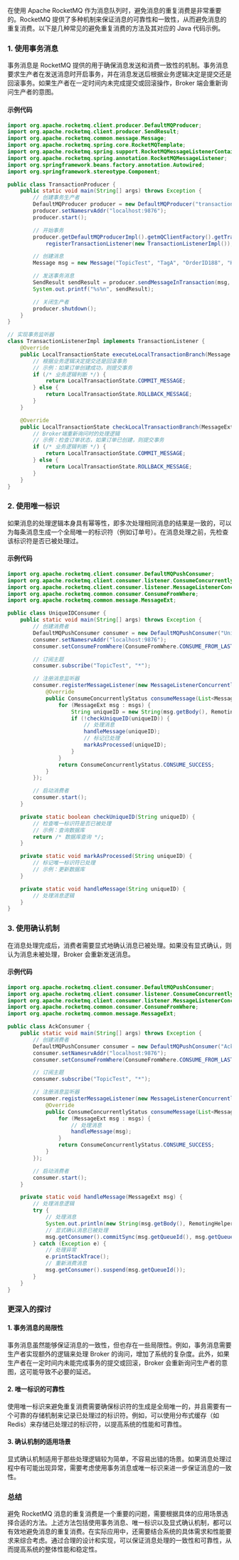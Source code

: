 在使用 Apache RocketMQ 作为消息队列时，避免消息的重复消费是非常重要的。RocketMQ 提供了多种机制来保证消息的可靠性和一致性，从而避免消息的重复消费。以下是几种常见的避免重复消费的方法及其对应的 Java 代码示例。

### 1. 使用事务消息

事务消息是 RocketMQ 提供的用于确保消息发送和消费一致性的机制。事务消息要求生产者在发送消息时开启事务，并在消息发送后根据业务逻辑决定是提交还是回滚事务。如果生产者在一定时间内未完成提交或回滚操作，Broker 端会重新询问生产者的意图。

#### 示例代码

```java
import org.apache.rocketmq.client.producer.DefaultMQProducer;
import org.apache.rocketmq.client.producer.SendResult;
import org.apache.rocketmq.common.message.Message;
import org.apache.rocketmq.spring.core.RocketMQTemplate;
import org.apache.rocketmq.spring.support.RocketMQMessageListenerContainer;
import org.apache.rocketmq.spring.annotation.RocketMQMessageListener;
import org.springframework.beans.factory.annotation.Autowired;
import org.springframework.stereotype.Component;

public class TransactionProducer {
    public static void main(String[] args) throws Exception {
        // 创建事务生产者
        DefaultMQProducer producer = new DefaultMQProducer("transactionProducerGroup");
        producer.setNamesrvAddr("localhost:9876");
        producer.start();

        // 开始事务
        producer.getDefaultMQProducerImpl().getmQClientFactory().getTransactionManager().
            registerTransactionListener(new TransactionListenerImpl());

        // 创建消息
        Message msg = new Message("TopicTest", "TagA", "OrderID188", "Hello RocketMQ".getBytes(RemotingHelper.DEFAULT_CHARSET));

        // 发送事务消息
        SendResult sendResult = producer.sendMessageInTransaction(msg, null);
        System.out.printf("%s%n", sendResult);

        // 关闭生产者
        producer.shutdown();
    }
}

// 实现事务监听器
class TransactionListenerImpl implements TransactionListener {
    @Override
    public LocalTransactionState executeLocalTransactionBranch(Message msg, Object arg) {
        // 根据业务逻辑决定提交还是回滚事务
        // 示例：如果订单创建成功，则提交事务
        if (/* 业务逻辑判断 */) {
            return LocalTransactionState.COMMIT_MESSAGE;
        } else {
            return LocalTransactionState.ROLLBACK_MESSAGE;
        }
    }

    @Override
    public LocalTransactionState checkLocalTransactionBranch(MessageExt msg) {
        // Broker端重新询问时的处理逻辑
        // 示例：检查订单状态，如果订单已创建，则提交事务
        if (/* 业务逻辑判断 */) {
            return LocalTransactionState.COMMIT_MESSAGE;
        } else {
            return LocalTransactionState.ROLLBACK_MESSAGE;
        }
    }
}
```

### 2. 使用唯一标识

如果消息的处理逻辑本身具有幂等性，即多次处理相同消息的结果是一致的，可以为每条消息生成一个全局唯一的标识符（例如订单号）。在消息处理之前，先检查该标识符是否已被处理过。

#### 示例代码

```java
import org.apache.rocketmq.client.consumer.DefaultMQPushConsumer;
import org.apache.rocketmq.client.consumer.listener.ConsumeConcurrentlyStatus;
import org.apache.rocketmq.client.consumer.listener.MessageListenerConcurrently;
import org.apache.rocketmq.common.consumer.ConsumeFromWhere;
import org.apache.rocketmq.common.message.MessageExt;

public class UniqueIDConsumer {
    public static void main(String[] args) throws Exception {
        // 创建消费者
        DefaultMQPushConsumer consumer = new DefaultMQPushConsumer("UniqueIDConsumerGroup");
        consumer.setNamesrvAddr("localhost:9876");
        consumer.setConsumeFromWhere(ConsumeFromWhere.CONSUME_FROM_LAST_OFFSET);

        // 订阅主题
        consumer.subscribe("TopicTest", "*");

        // 注册消息监听器
        consumer.registerMessageListener(new MessageListenerConcurrently() {
            @Override
            public ConsumeConcurrentlyStatus consumeMessage(List<MessageExt> msgs, ConsumeConcurrentlyContext context) {
                for (MessageExt msg : msgs) {
                    String uniqueID = new String(msg.getBody(), RemotingHelper.DEFAULT_CHARSET);
                    if (!checkUniqueID(uniqueID)) {
                        // 处理消息
                        handleMessage(uniqueID);
                        // 标记已处理
                        markAsProcessed(uniqueID);
                    }
                }
                return ConsumeConcurrentlyStatus.CONSUME_SUCCESS;
            }
        });

        // 启动消费者
        consumer.start();
    }

    private static boolean checkUniqueID(String uniqueID) {
        // 检查唯一标识符是否已被处理
        // 示例：查询数据库
        return /* 数据库查询 */;
    }

    private static void markAsProcessed(String uniqueID) {
        // 标记唯一标识符已处理
        // 示例：更新数据库
    }

    private static void handleMessage(String uniqueID) {
        // 处理消息逻辑
    }
}
```

### 3. 使用确认机制

在消息处理完成后，消费者需要显式地确认消息已被处理。如果没有显式确认，则认为消息未被处理，Broker 会重新发送消息。

#### 示例代码

```java
import org.apache.rocketmq.client.consumer.DefaultMQPushConsumer;
import org.apache.rocketmq.client.consumer.listener.ConsumeConcurrentlyStatus;
import org.apache.rocketmq.client.consumer.listener.MessageListenerConcurrently;
import org.apache.rocketmq.common.consumer.ConsumeFromWhere;
import org.apache.rocketmq.common.message.MessageExt;

public class AckConsumer {
    public static void main(String[] args) throws Exception {
        // 创建消费者
        DefaultMQPushConsumer consumer = new DefaultMQPushConsumer("AckConsumerGroup");
        consumer.setNamesrvAddr("localhost:9876");
        consumer.setConsumeFromWhere(ConsumeFromWhere.CONSUME_FROM_LAST_OFFSET);

        // 订阅主题
        consumer.subscribe("TopicTest", "*");

        // 注册消息监听器
        consumer.registerMessageListener(new MessageListenerConcurrently() {
            @Override
            public ConsumeConcurrentlyStatus consumeMessage(List<MessageExt> msgs, ConsumeConcurrentlyContext context) {
                for (MessageExt msg : msgs) {
                    // 处理消息
                    handleMessage(msg);
                }
                return ConsumeConcurrentlyStatus.CONSUME_SUCCESS;
            }
        });

        // 启动消费者
        consumer.start();
    }

    private static void handleMessage(MessageExt msg) {
        // 处理消息逻辑
        try {
            // 处理消息
            System.out.println(new String(msg.getBody(), RemotingHelper.DEFAULT_CHARSET));
            // 显式确认消息已被处理
            msg.getConsumer().commitSync(msg.getQueueId(), msg.getQueueOffset());
        } catch (Exception e) {
            // 处理异常
            e.printStackTrace();
            // 重新消费消息
            msg.getConsumer().suspend(msg.getQueueId());
        }
    }
}
```

### 更深入的探讨

#### 1. 事务消息的局限性

事务消息虽然能够保证消息的一致性，但也存在一些局限性。例如，事务消息需要生产者实现额外的逻辑来处理 Broker 的询问，增加了系统的复杂度。此外，如果生产者在一定时间内未能完成事务的提交或回滚，Broker 会重新询问生产者的意图，这可能导致不必要的延迟。

#### 2. 唯一标识的可靠性

使用唯一标识来避免重复消费需要确保标识符的生成是全局唯一的，并且需要有一个可靠的存储机制来记录已处理过的标识符。例如，可以使用分布式缓存（如 Redis）来存储已处理过的标识符，以提高系统的性能和可靠性。

#### 3. 确认机制的适用场景

显式确认机制适用于那些处理逻辑较为简单，不容易出错的场景。如果消息处理过程中有可能出现异常，需要考虑使用事务消息或唯一标识来进一步保证消息的一致性。

### 总结

避免 RocketMQ 消息的重复消费是一个重要的问题，需要根据具体的应用场景选择合适的方法。上述方法包括使用事务消息、唯一标识以及显式确认机制，都可以有效地避免消息的重复消费。在实际应用中，还需要结合系统的具体需求和性能要求来综合考虑。通过合理的设计和实现，可以保证消息处理的一致性和可靠性，从而提高系统的整体性能和稳定性。
